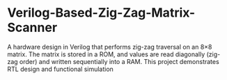 # Verilog-Based-Zig-Zag-Matrix-Scanner

A hardware design in Verilog that performs zig-zag traversal on an 8×8 matrix. The matrix is stored in a ROM, and values are read diagonally (zig-zag order) and written sequentially into a RAM. This project demonstrates RTL design and functional simulation
